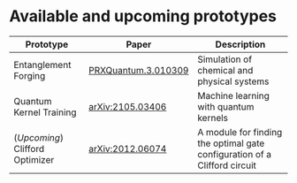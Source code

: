 # Available and upcoming prototypes

|Prototype | Paper | Description |
| ------ | ------ | ------ |
| Entanglement Forging | [PRXQuantum.3.010309](https://journals.aps.org/prxquantum/abstract/10.1103/PRXQuantum.3.010309) | Simulation of chemical and physical systems |
| Quantum Kernel Training | [arXiv:2105.03406](https://arxiv.org/abs/2105.03406) | Machine learning with quantum kernels |
| (_Upcoming_) Clifford Optimizer | [arXiv:2012.06074](https://arxiv.org/abs/2012.06074) |  A module for finding the optimal gate configuration of a Clifford circuit
